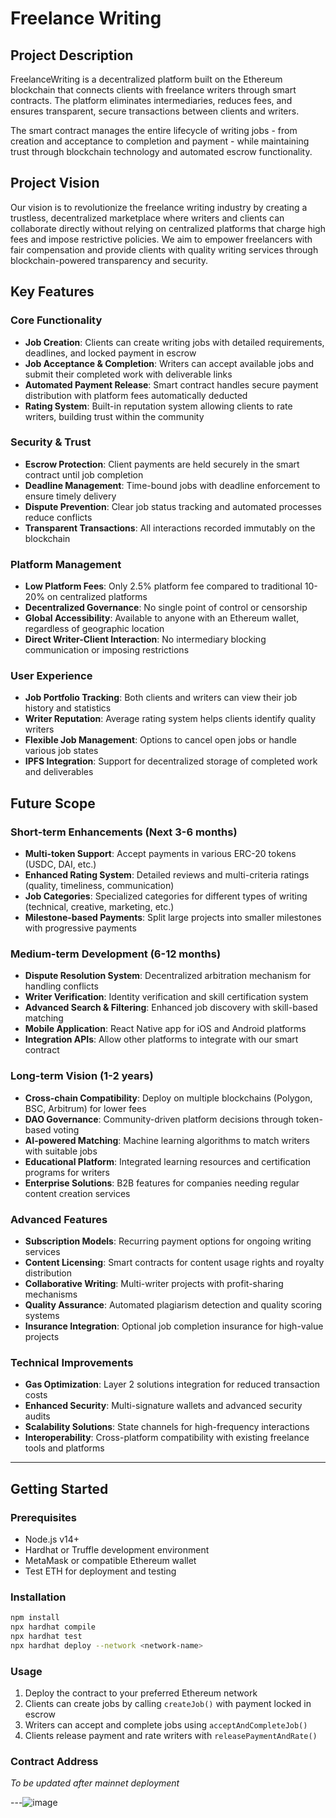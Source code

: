 # Freelance Writing

## Project Description

FreelanceWriting is a decentralized platform built on the Ethereum blockchain that connects clients with freelance writers through smart contracts. The platform eliminates intermediaries, reduces fees, and ensures transparent, secure transactions between clients and writers. 

The smart contract manages the entire lifecycle of writing jobs - from creation and acceptance to completion and payment - while maintaining trust through blockchain technology and automated escrow functionality.

## Project Vision

Our vision is to revolutionize the freelance writing industry by creating a trustless, decentralized marketplace where writers and clients can collaborate directly without relying on centralized platforms that charge high fees and impose restrictive policies. We aim to empower freelancers with fair compensation and provide clients with quality writing services through blockchain-powered transparency and security.

## Key Features

### Core Functionality
- **Job Creation**: Clients can create writing jobs with detailed requirements, deadlines, and locked payment in escrow
- **Job Acceptance & Completion**: Writers can accept available jobs and submit their completed work with deliverable links
- **Automated Payment Release**: Smart contract handles secure payment distribution with platform fees automatically deducted
- **Rating System**: Built-in reputation system allowing clients to rate writers, building trust within the community

### Security & Trust
- **Escrow Protection**: Client payments are held securely in the smart contract until job completion
- **Deadline Management**: Time-bound jobs with deadline enforcement to ensure timely delivery
- **Dispute Prevention**: Clear job status tracking and automated processes reduce conflicts
- **Transparent Transactions**: All interactions recorded immutably on the blockchain

### Platform Management
- **Low Platform Fees**: Only 2.5% platform fee compared to traditional 10-20% on centralized platforms
- **Decentralized Governance**: No single point of control or censorship
- **Global Accessibility**: Available to anyone with an Ethereum wallet, regardless of geographic location
- **Direct Writer-Client Interaction**: No intermediary blocking communication or imposing restrictions

### User Experience
- **Job Portfolio Tracking**: Both clients and writers can view their job history and statistics
- **Writer Reputation**: Average rating system helps clients identify quality writers
- **Flexible Job Management**: Options to cancel open jobs or handle various job states
- **IPFS Integration**: Support for decentralized storage of completed work and deliverables

## Future Scope

### Short-term Enhancements (Next 3-6 months)
- **Multi-token Support**: Accept payments in various ERC-20 tokens (USDC, DAI, etc.)
- **Enhanced Rating System**: Detailed reviews and multi-criteria ratings (quality, timeliness, communication)
- **Job Categories**: Specialized categories for different types of writing (technical, creative, marketing, etc.)
- **Milestone-based Payments**: Split large projects into smaller milestones with progressive payments

### Medium-term Development (6-12 months)
- **Dispute Resolution System**: Decentralized arbitration mechanism for handling conflicts
- **Writer Verification**: Identity verification and skill certification system
- **Advanced Search & Filtering**: Enhanced job discovery with skill-based matching
- **Mobile Application**: React Native app for iOS and Android platforms
- **Integration APIs**: Allow other platforms to integrate with our smart contract

### Long-term Vision (1-2 years)
- **Cross-chain Compatibility**: Deploy on multiple blockchains (Polygon, BSC, Arbitrum) for lower fees
- **DAO Governance**: Community-driven platform decisions through token-based voting
- **AI-powered Matching**: Machine learning algorithms to match writers with suitable jobs
- **Educational Platform**: Integrated learning resources and certification programs for writers
- **Enterprise Solutions**: B2B features for companies needing regular content creation services

### Advanced Features
- **Subscription Models**: Recurring payment options for ongoing writing services
- **Content Licensing**: Smart contracts for content usage rights and royalty distribution
- **Collaborative Writing**: Multi-writer projects with profit-sharing mechanisms
- **Quality Assurance**: Automated plagiarism detection and quality scoring systems
- **Insurance Integration**: Optional job completion insurance for high-value projects

### Technical Improvements
- **Gas Optimization**: Layer 2 solutions integration for reduced transaction costs
- **Enhanced Security**: Multi-signature wallets and advanced security audits
- **Scalability Solutions**: State channels for high-frequency interactions
- **Interoperability**: Cross-platform compatibility with existing freelance tools and platforms

---

## Getting Started

### Prerequisites
- Node.js v14+
- Hardhat or Truffle development environment
- MetaMask or compatible Ethereum wallet
- Test ETH for deployment and testing

### Installation
```bash
npm install
npx hardhat compile
npx hardhat test
npx hardhat deploy --network <network-name>
```

### Usage
1. Deploy the contract to your preferred Ethereum network
2. Clients can create jobs by calling `createJob()` with payment locked in escrow
3. Writers can accept and complete jobs using `acceptAndCompleteJob()`
4. Clients release payment and rate writers with `releasePaymentAndRate()`

### Contract Address
*To be updated after mainnet deployment*

---![image](https://github.com/user-attachments/assets/e47c050e-fb51-44ea-aba5-66fa8ce56da4)
